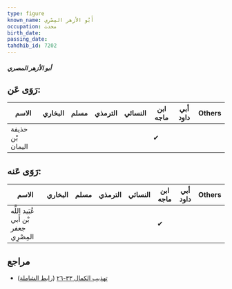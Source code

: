 ```yaml
---
type: figure
known_name: أَبُو الأزهر المِصْرِي
occupation: محدث
birth_date:
passing_date:
tahdhib_id: 7202
---
```

##### أبو الأزهر المصري

## رَوَى عَن:
| الاسم            | البخاري | مسلم | الترمذي | النسائي | ابن ماجه | أبي داود | Others |
| ---------------- | ------- | ---- | ------- | ------- | -------- | -------- | ------ |
| حذيفة بْن اليمان |         |      |         |         | ✔        |          |        |
## رَوَى عَنه:
| الاسم                                 | البخاري | مسلم | الترمذي | النسائي | ابن ماجه | أبي داود | Others |
| ------------------------------------- | ------- | ---- | ------- | ------- | -------- | -------- | ------ |
| عُبَيد اللَّه بْن أَبي جعفر المِصْرِي |         |      |         |         | ✔        |          |        |
## مراجع
- [تهذيب الكمال ٣٣-٢٦](obsidian://open?vault=Tahdhib-al-Kamal&file=Figures/٧٢٠٢-أبو%20الأزهر%20المصري) ([رابط الشاملة](https://shamela.ws/book/3722/17697))